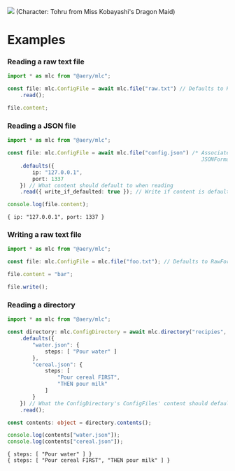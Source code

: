 ![](https://i.imgur.com/2tDOn1l.png)
(Character: Tohru from Miss Kobayashi's Dragon Maid)

# Examples

### Reading a raw text file
```ts
import * as mlc from "@aery/mlc";

const file: mlc.ConfigFile = await mlc.file("raw.txt") // Defaults to RawFormat format by default
    .read();

file.content;
```

### Reading a JSON file
```ts
import * as mlc from "@aery/mlc";

const file: mlc.ConfigFile = await mlc.file("config.json") /* Associates json files with
                                                              JSONFormat format by default */
    .defaults({
        ip: "127.0.0.1",
        port: 1337
    }) // What content should default to when reading
    .read({ write_if_defaulted: true }); // Write if content is defaulted in any way after reading

console.log(file.content);
```
```
{ ip: "127.0.0.1", port: 1337 }
```

### Writing a raw text file
```ts
import * as mlc from "@aery/mlc";

const file: mlc.ConfigFile = mlc.file("foo.txt"); // Defaults to RawFormat format by default

file.content = "bar";

file.write();
```

### Reading a directory
```ts
import * as mlc from "@aery/mlc";

const directory: mlc.ConfigDirectory = await mlc.directory("recipies", new mlc.formats.JSONFormat())
    .defaults({
        "water.json": {
            steps: [ "Pour water" ]
        },
        "cereal.json": {
            steps: [
                "Pour cereal FIRST",
                "THEN pour milk"
            ]
        }
    }) // What the ConfigDirectory's ConfigFiles' content should default to when reading
    .read();

const contents: object = directory.contents();

console.log(contents["water.json"]);
console.log(contents["cereal.json"]);
```
```
{ steps: [ "Pour water" ] }
{ steps: [ "Pour cereal FIRST", "THEN pour milk" ] }
```